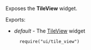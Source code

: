 Exposes the **TileView** widget.

Exports:

- *default* - The [TileView](/api-reference/10%20UI%20Widgets/dxTileView '/Documentation/ApiReference/UI_Widgets/dxTileView/') widget

        require("ui/tile_view")
